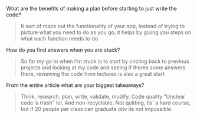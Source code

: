 What are the benefits of making a plan before starting to just write the code?
>It sort of maps out the functionality of your app, instead of trying to picture what you need to do as you go, it helps by giving you steps on what each function needs to do 

How do you find answers when you are stuck?
>So far my go to when I'm stuck is to start by circling back to previous projects and looking at my code and seeing if theres some answers there, reviewing the code from lectures is also a great start

From the entire article what are your biggest takeaways?
>Think, research, plan, write, validate, modify.
>Code quality "Unclear code is trash" lol. And non-recyclable.
>Not quitting, tis' a hard course, but if 20 people per class can graduate obv its not impossible.